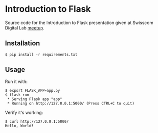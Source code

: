 # Introduction to Flask

Source code for the Introduction to Flask presentation given at Swisscom Digital Lab
[meetup](https://www.meetup.com/Swisscom-Digital-Lab/events/237521928/).


## Installation

    $ pip install -r requirements.txt


## Usage

Run it with:

    $ export FLASK_APP=app.py
    $ flask run
     * Serving Flask app "app"
     * Running on http://127.0.0.1:5000/ (Press CTRL+C to quit)

Verify it's working:

    $ curl http://127.0.0.1:5000/
    Hello, World!
